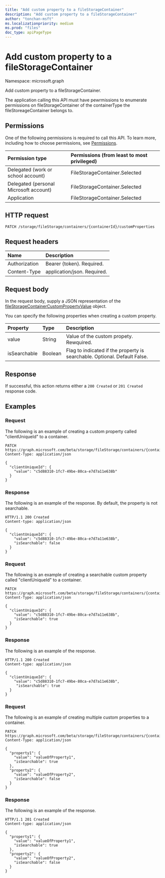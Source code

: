 ```yaml
---
title: "Add custom property to a fileStorageContainer"
description: "Add custom property to a fileStorageContainer"
author: "tonchan-msft"
ms.localizationpriority: medium
ms.prod: "files"
doc_type: apiPageType
---
```


# Add custom property to a fileStorageContainer
Namespace: microsoft.graph

Add custom property to a fileStorageContainer. 

The application calling this API must have pewrmissions to enumerate permissions on fileStorageContainer of the containerType the fileStoreageContainer belongs to.

## Permissions
One of the following permissions is required to call this API. To learn more, including how to choose permissions, see [Permissions](/graph/permissions-reference).

|Permission type|Permissions (from least to most privileged)|
|:---|:---|
|Delegated (work or school account)|FileStorageContainer.Selected|
|Delegated (personal Microsoft account)|FileStorageContainer.Selected|
|Application|FileStorageContainer.Selected|

## HTTP request

<!-- {
  "blockType": "ignored"
}
-->
``` http
PATCH /storage/fileStorage/containers/{containerId}/customProperties
```

## Request headers
|Name|Description|
|:---|:---|
|Authorization|Bearer {token}. Required.|
|Content-Type|application/json. Required.|

## Request body
In the request body, supply a JSON representation of the [fileStorageContainerCustomPropertyValue](../resources/fileStorageContainerCustomPropertyValue.md) object.

You can specify the following properties when creating a custom property.

|Property|Type|Description|
|:---|:---|:---|
|value|String|Value of the custom propety. Rewquired.|
|isSearchable|Boolean|Flag to indicated if the property is searchable. Optional. Default False.|

## Response

If successful, this action returns either a `200 Created` or `201 Created` response code.

## Examples

### Request
The following is an example of creating a custom property called "clientUniqueId" to a container.
<!-- {
  "blockType": "request",
  "name": "filestoragecontainerthis.add-customproperty"
}
-->
``` http
PATCH https://graph.microsoft.com/beta/storage/fileStorage/containers/{containerId}/customProperties
Content-Type: application/json

{
  "clientUniqueId": {
    "value": "c5d88310-1fc7-49be-80ca-e7d7a11e638b"
  }
}
```

### Response
The following is an example of the response. By default, the property is not searchable.
<!-- {
  "blockType": "response",
  "truncated": true
}
-->
``` http
HTTP/1.1 200 Created
Content-type: application/json

{
  "clientUniqueId": {
    "value": "c5d88310-1fc7-49be-80ca-e7d7a11e638b",
    "isSearchable": false
  }
}
```

### Request
The following is an example of creating a searchable custom property called "clientUniqueId" to a container.
<!-- {
  "blockType": "request",
  "name": "filestoragecontainerthis.add-customproperty"
}
-->
``` http
PATCH https://graph.microsoft.com/beta/storage/fileStorage/containers/{containerId}/customProperties
Content-Type: application/json

{
  "clientUniqueId": {
    "value": "c5d88310-1fc7-49be-80ca-e7d7a11e638b",
    "isSearchable": true
  }
}
```


### Response
The following is an example of the response.
<!-- {
  "blockType": "response",
  "truncated": true
}
-->
``` http
HTTP/1.1 200 Created
Content-type: application/json

{
  "clientUniqueId": {
    "value": "c5d88310-1fc7-49be-80ca-e7d7a11e638b",
     "isSearchable": true
  }
}
```

### Request
The following is an example of creating multiple custom properties to a container.
<!-- {
  "blockType": "request",
  "name": "filestoragecontainerthis.add-customproperty"
}
-->
``` http
PATCH https://graph.microsoft.com/beta/storage/fileStorage/containers/{containerId}/customProperties
Content-Type: application/json

{
  "property1": {
    "value": "valueOfProperty1",
    "isSearchable": true
  },
  "property2": {
    "value": "valueOfProperty2",
    "isSearchable": false
  }
}
```


### Response
The following is an example of the response.
<!-- {
  "blockType": "response",
  "truncated": true
}
-->
``` http
HTTP/1.1 201 Created
Content-type: application/json

{
  "property1": {
    "value": "valueOfProperty1",
    "isSearchable": true
  },
  "property2": {
    "value": "valueOfProperty2",
    "isSearchable": false
  }
}
```


